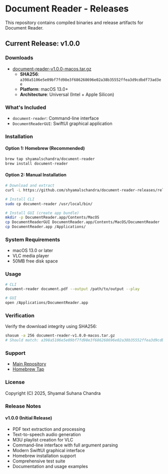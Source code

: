 # Document Reader - Releases

This repository contains compiled binaries and release artifacts for Document Reader.

## Current Release: v1.0.0

### Downloads

- [document-reader-v1.0.0-macos.tar.gz](https://github.com/shyamalschandra/document-reader-releases/releases/download/v1.0.0/document-reader-v1.0.0-macos.tar.gz)
  - **SHA256**: `a398a5106e5e09bf7fd98e3f686268696e02a38b35552ffea3d9cdbdf73ad3ee`
  - **Platform**: macOS 13.0+
  - **Architecture**: Universal (Intel + Apple Silicon)

### What's Included

- `document-reader`: Command-line interface
- `DocumentReaderGUI`: SwiftUI graphical application

### Installation

#### Option 1: Homebrew (Recommended)
```bash
brew tap shyamalschandra/document-reader
brew install document-reader
```

#### Option 2: Manual Installation
```bash
# Download and extract
curl -L https://github.com/shyamalschandra/document-reader-releases/releases/download/v1.0.0/document-reader-v1.0.0-macos.tar.gz | tar -xz

# Install CLI
sudo cp document-reader /usr/local/bin/

# Install GUI (create app bundle)
mkdir -p DocumentReader.app/Contents/MacOS
cp DocumentReaderGUI DocumentReader.app/Contents/MacOS/DocumentReader
cp DocumentReader.app /Applications/
```

### System Requirements

- macOS 13.0 or later
- VLC media player
- 50MB free disk space

### Usage

```bash
# CLI
document-reader document.pdf --output /path/to/output --play

# GUI
open /Applications/DocumentReader.app
```

### Verification

Verify the download integrity using SHA256:
```bash
shasum -a 256 document-reader-v1.0.0-macos.tar.gz
# Should match: a398a5106e5e09bf7fd98e3f686268696e02a38b35552ffea3d9cdbdf73ad3ee
```

### Support

- [Main Repository](https://github.com/shyamalschandra/Document-Reader-I)
- [Homebrew Tap](https://github.com/shyamalschandra/homebrew-document-reader)

### License

Copyright (C) 2025, Shyamal Suhana Chandra

### Release Notes

#### v1.0.0 (Initial Release)
- PDF text extraction and processing
- Text-to-speech audio generation
- M3U playlist creation for VLC
- Command-line interface with full argument parsing
- Modern SwiftUI graphical interface
- Homebrew installation support
- Comprehensive test suite
- Documentation and usage examples
